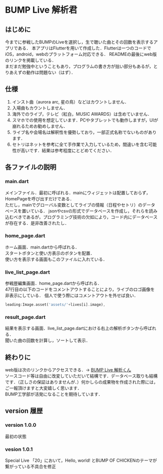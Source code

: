 # BUMP Live 解析君

## はじめに
今までに参戦したBUMPのLiveを選択し，生で聴いた曲とその回数を表示するアプリである．
本アプリはFlutterを用いて作成した．Flutterは一つのコードでiOS，android，webのプラットフォーム対応できる． READMEの最後にweb版のリンクを掲載している．  
まだまだ勉強中ということもあり，プログラムの書き方が拙い部分もあるが，とりあえずの動作は問題ない（はず）．

## 仕様
1. インスト曲（aurora arc, 星の鳥）などはカウントしません．
2. 入場曲もカウントしません．
3. 海外でのライブ，テレビ（紅白，MUSIC AWARDS）は含めていません．
4. スマホでの使用を想定しています．PCやタブレットでも動作しますが，UIが崩れるためお勧めしません．
5. ライブ名や会場名は解釈性を優勢しており，一部正式名称でないものがあります．
6. セトリはネットを参考に全て手作業で入力しているため，間違いを含む可能性が高いです．結果は参考程度にとどめてください．

## 各ファイルの説明

### main.dart
メインファイル．最初に呼ばれる．mainにウィジェットは配置しておらず，HomePageを呼び出すだけである．  
ただし，mainでグローバル変数としてライブの情報（日程やセトリ）のデータベースを置いている．
jsonやcsvの形式でデータベースを作成し，それらを読み込むべきであるが，プログラミング技術の欠如により，コード内にデータベースが存在する．是非改善されたし．

### home_page.dart
ホーム画面．main.dartから呼ばれる．  
スタートボタンと使い方表示のボタンを配置．    
使い方を表示する画面もこのファイルに入れている．

### live_list_page.dart
参戦歴編集画面．home_page.dartから呼ばれる．  
47行目の以下のコードをコメントアウトすることにより，ライブのロゴ画像を非表示にしている．
個人で使う際にはコメントアウトを外せば良い．
``````dart
leading:Image.asset('assets/'+lives[i].image),
``````

### result_page.dart
結果を表示する画面．live_list_page.dartにおける右上の解析ボタンから呼ばれる．  
聞いた曲の回数を計算し，ソートして表示．

## 終わりに
web版は次のリンクからアクセスできる．→ [BUMP Live 解析くん](https://bump-lives.firebaseapp.com/)  
ソースコード等は自由に改変していただいて結構です．データベース取りも結構です．（正しさの保証はありませんが．）何かしらの成果物を作成された際には，ご一報頂けますと大変嬉しく思います．  
BUMP工学部が活発になることを期待しています．

## version 履歴
### version 1.0.0
最初の状態
### vesion 1.0.1
Special Live 「20」において，Hello, world! とBUMP OF CHICKENのテーマが繋がっている不具合を修正
